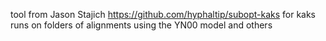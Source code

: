 tool from Jason Stajich https://github.com/hyphaltip/subopt-kaks 
for kaks runs on folders of alignments using the YN00 model and others
